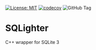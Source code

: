 [![License: MIT](https://img.shields.io/badge/License-MIT-yellow.svg)](https://opensource.org/licenses/MIT)
[![codecov](https://codecov.io/github/alexey-pkv/sqlighter/branch/master/graph/badge.svg?token=X4B98U87SP)](https://codecov.io/github/alexey-pkv/sqlighter)
![GitHub Tag](https://img.shields.io/github/v/tag/alexey-pkv/sqlighter?label=Version)

# SQLighter 

C++ wrapper for SQLite 3

